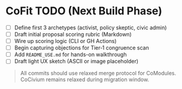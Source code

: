 <!-- status: stub; target: 150+ words -->
# CoFit TODO (Next Build Phase)

- [ ] Define first 3 archetypes (activist, policy skeptic, civic admin)
- [ ] Draft initial proposal scoring rubric (Markdown)
- [ ] Wire up scoring logic (CLI or GH Actions)
- [ ] Begin capturing objections for Tier‑1 congruence scan
- [ ] Add `README_USE.md` for hands-on walkthrough
- [ ] Draft light UX sketch (ASCII or image placeholder)

> All commits should use relaxed merge protocol for CoModules.
> CoCivium remains relaxed during migration window.

